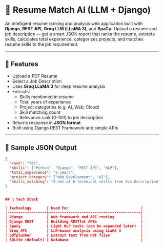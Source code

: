 # 🧠 Resume Match AI (LLM + Django)

An intelligent resume ranking and analysis web application built with **Django**, **REST API**, **Groq LLM (LLaMA 3)**, and **SpaCy**. Upload a resume and job description — get a smart JSON report that ranks the resume, extracts skills, calculates total experience, categorizes projects, and matches resume skills to the job requirement.

---

## 🚀 Features

- Upload a PDF Resume
- Select a Job Description
- Uses **Groq LLaMA 3** for deep resume analysis
- Extracts:
  - Skills mentioned in resume
  - Total years of experience
  - Project categories (e.g. AI, Web, Cloud)
  - Skill matching count
  - Relevance rank (0-100) to job description
- Returns response in **JSON format**
- Built using Django REST Framework and simple APIs

---

## 🧠 Sample JSON Output

```json
{
  "rank": "78%",
  "skills": ["Python", "Django", "REST API", "NLP"],
  "total_experience": "2 years",
  "project_category": ["Web Development", "AI"],
  "skills_matching": "4 out of 6 technical skills from Job Description"
}


## 🧰 Tech Stack

| Technology       | Used For                                 |
|------------------|------------------------------------------|
| Django           | Web framework and API routing            |
| Django REST      | Building RESTful APIs                    |
| SpaCy            | Light NLP tasks (can be expanded later)  |
| Groq API         | LLM-based analysis using LLaMA 3         |
| pdfplumber       | Extract text from PDF files              |
| SQLite (default) | Database                                 |
